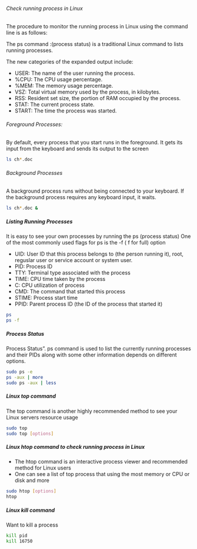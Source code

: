 

###### Check running process in Linux

The procedure to monitor the running process in Linux using the command line is as follows:

The ps command :(process status) is a traditional Linux command to lists running processes.

The new categories of the expanded output include:

- USER: The name of the user running the process.
- %CPU: The CPU usage percentage.
- %MEM: The memory usage percentage.
- VSZ: Total virtual memory used by the process, in kilobytes.
- RSS: Resident set size, the portion of RAM occupied by the process.
- STAT: The current process state.
- START: The time the process was started.

###### Foreground Processes:
By default, every process that you start runs in the foreground. It gets its input from the keyboard and sends its output to the screen
``````sh
ls ch*.doc
``````
###### Background Processes
A background process runs without being connected to your keyboard. If the background process requires any keyboard input, it waits.
``````sh
ls ch*.doc &
``````
##### Listing Running Processes
It is easy to see your own processes by running the ps (process status)
One of the most commonly used flags for ps is the -f ( f for full) option

- UID: User ID that this process belongs to (the person running it), root, reguslar user or service account or system user.
- PID: Process ID
- TTY: Terminal type associated with the process
- TIME: CPU time taken by the process
- C: CPU utilization of process
- CMD: The command that started this process
- STIME: Process start time
- PPID: Parent process ID (the ID of the process that started it)

``````sh
ps
ps -f
``````
##### Process Status
Process Status”. ps command is used to list the currently running processes and their PIDs along with some other information depends on different options.
``````sh
sudo ps -e
ps -aux | more
sudo ps -aux | less
``````
##### Linux top command
The top command is another highly recommended method to see your Linux servers resource usage

``````sh
sudo top
sudo top [options]

``````
##### Linux htop command to check running process in Linux
- The htop command is an interactive process viewer and recommended method for Linux users
- One can see a list of top process that using the most memory or CPU or disk and more
``````sh
sudo htop [options]
htop
``````
##### Linux kill command
Want to kill a process
``````sh
kill pid
kill 16750
``````
``````sh

``````
``````sh

``````
